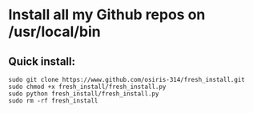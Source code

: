 # Install all my Github repos on /usr/local/bin
## Quick install:
```
sudo git clone https://www.github.com/osiris-314/fresh_install.git
sudo chmod +x fresh_install/fresh_install.py
sudo python fresh_install/fresh_install.py
sudo rm -rf fresh_install
```
